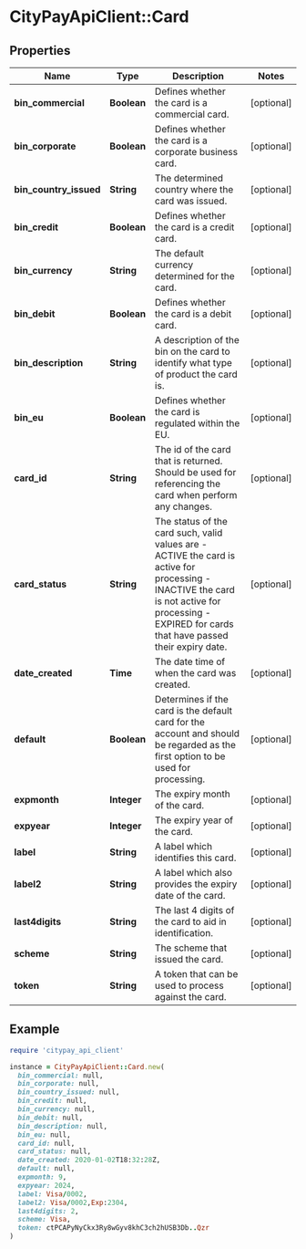 # CityPayApiClient::Card

## Properties

| Name | Type | Description | Notes |
| ---- | ---- | ----------- | ----- |
| **bin_commercial** | **Boolean** | Defines whether the card is a commercial card. | [optional] |
| **bin_corporate** | **Boolean** | Defines whether the card is a corporate business card. | [optional] |
| **bin_country_issued** | **String** | The determined country where the card was issued. | [optional] |
| **bin_credit** | **Boolean** | Defines whether the card is a credit card. | [optional] |
| **bin_currency** | **String** | The default currency determined for the card. | [optional] |
| **bin_debit** | **Boolean** | Defines whether the card is a debit card. | [optional] |
| **bin_description** | **String** | A description of the bin on the card to identify what type of product the card is. | [optional] |
| **bin_eu** | **Boolean** | Defines whether the card is regulated within the EU. | [optional] |
| **card_id** | **String** | The id of the card that is returned. Should be used for referencing the card when perform any changes. | [optional] |
| **card_status** | **String** | The status of the card such, valid values are   - ACTIVE the card is active for processing   - INACTIVE the card is not active for processing   - EXPIRED for cards that have passed their expiry date.  | [optional] |
| **date_created** | **Time** | The date time of when the card was created. | [optional] |
| **default** | **Boolean** | Determines if the card is the default card for the account and should be regarded as the first option to be used for processing. | [optional] |
| **expmonth** | **Integer** | The expiry month of the card. | [optional] |
| **expyear** | **Integer** | The expiry year of the card. | [optional] |
| **label** | **String** | A label which identifies this card. | [optional] |
| **label2** | **String** | A label which also provides the expiry date of the card. | [optional] |
| **last4digits** | **String** | The last 4 digits of the card to aid in identification. | [optional] |
| **scheme** | **String** | The scheme that issued the card. | [optional] |
| **token** | **String** | A token that can be used to process against the card. | [optional] |

## Example

```ruby
require 'citypay_api_client'

instance = CityPayApiClient::Card.new(
  bin_commercial: null,
  bin_corporate: null,
  bin_country_issued: null,
  bin_credit: null,
  bin_currency: null,
  bin_debit: null,
  bin_description: null,
  bin_eu: null,
  card_id: null,
  card_status: null,
  date_created: 2020-01-02T18:32:28Z,
  default: null,
  expmonth: 9,
  expyear: 2024,
  label: Visa/0002,
  label2: Visa/0002,Exp:2304,
  last4digits: 2,
  scheme: Visa,
  token: ctPCAPyNyCkx3Ry8wGyv8khC3ch2hUSB3Db..Qzr
)
```


